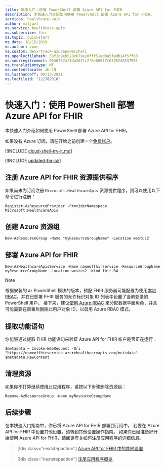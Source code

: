 ```yaml
---
title: 快速入门：使用 PowerShell 部署 Azure API for FHIR
description: 本快速入门介绍如何使用 PowerShell 部署 Azure API for FHIR。
services: healthcare-apis
author: matjazl
ms.service: healthcare-apis
ms.subservice: fhir
ms.topic: quickstart
ms.date: 10/15/2019
ms.author: zxue
ms.custom: devx-track-azurepowershell
ms.openlocfilehash: 58f2c9e9528c679e20fff51edba5fadb14f5ff00
ms.sourcegitcommit: 0046757af1da267fc2f0e88617c633524883795f
ms.translationtype: MT
ms.contentlocale: zh-CN
ms.lasthandoff: 08/13/2021
ms.locfileid: "121782016"
---
```

# <a name="quickstart-deploy-azure-api-for-fhir-using-powershell"></a>快速入门：使用 PowerShell 部署 Azure API for FHIR

本快速入门介绍如何使用 PowerShell 部署 Azure API for FHIR。

如果没有 Azure 订阅，请在开始之前创建一个[免费帐户](https://azure.microsoft.com/free/?WT.mc_id=A261C142F)。

[!INCLUDE [cloud-shell-try-it.md](../../../includes/cloud-shell-try-it.md)]

[!INCLUDE [updated-for-az](../../../includes/updated-for-az.md)]

## <a name="register-the-azure-api-for-fhir-resource-provider"></a>注册 Azure API for FHIR 资源提供程序

如果尚未为订阅注册 `Microsoft.HealthcareApis` 资源提供程序，则可以使用以下命令进行注册：

```azurepowershell-interactive
Register-AzResourceProvider -ProviderNamespace Microsoft.HealthcareApis
```

## <a name="create-azure-resource-group"></a>创建 Azure 资源组

```azurepowershell-interactive
New-AzResourceGroup -Name "myResourceGroupName" -Location westus2
```

## <a name="deploy-azure-api-for-fhir"></a>部署 Azure API for FHIR

```azurepowershell-interactive
New-AzHealthcareApisService -Name nameoffhirservice -ResourceGroupName myResourceGroupName -Location westus2 -Kind fhir-R4
```

> [!NOTE]
> 根据安装的 `Az` PowerShell 模块的版本，预配 FHIR 服务器可能配置为使用[本地 RBAC](configure-local-rbac.md)，并在已部署 FHIR 服务的允许标识对象 ID 列表中设置了当前登录的 PowerShell 用户。 接下来，建议[使用 Azure RBAC](configure-azure-rbac.md) 来分配数据平面角色，并且可能需要在部署后删除此用户对象 ID，以启用 Azure RBAC 模式。


## <a name="fetch-capability-statement"></a>提取功能语句

你能够通过提取 FHIR 功能语句来验证 Azure API for FHIR 帐户是否正在运行：

```azurepowershell-interactive
$metadata = Invoke-WebRequest -Uri "https://nameoffhirservice.azurehealthcareapis.com/metadata"
$metadata.RawContent
```

## <a name="clean-up-resources"></a>清理资源

如果你不打算继续使用此应用程序，请按以下步骤删除资源组：

```azurepowershell-interactive
Remove-AzResourceGroup -Name myResourceGroupName
```

## <a name="next-steps"></a>后续步骤

在本快速入门指南中，你已将 Azure API for FHIR 部署到订阅中。 若要在 Azure API for FHIR 中设置其他设置，请转到其他设置操作指南。 如果你已经准备好开始使用 Azure API for FHIR，请阅读有关如何注册应用程序的详细信息。

>[!div class="nextstepaction"]
>[Azure API for FHIR 中的其他设置](azure-api-for-fhir-additional-settings.md)

>[!div class="nextstepaction"]
>[注册应用程序概览](fhir-app-registration.md)
